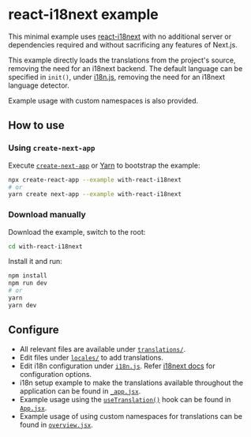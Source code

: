 # react-i18next example

This minimal example uses [react-i18next](https://react.i18next.com/) with no additional server or dependencies required and without sacrificing any features of Next.js.

This example directly loads the translations from the project's source, removing the need for an i18next backend. The default language can be specified in `init()`, under [i18n.js](translations/i18n.js), removing the need for an i18next language detector.

Example usage with custom namespaces is also provided.

## How to use

### Using `create-next-app`

Execute [`create-next-app`](https://github.com/vercel/next.js/tree/canary/packages/create-next-app) or [Yarn](https://classic.yarnpkg.com/en/docs/cli/create/) to bootstrap the example:

```bash
npx create-react-app --example with-react-i18next
# or
yarn create next-app --example with-react-i18next
```

### Download manually

Download the example, switch to the root:

```bash
cd with-react-i18next
```

Install it and run:

```bash
npm install
npm run dev
# or
yarn
yarn dev
```

## Configure

- All relevant files are available under [`translations/`](translations).
- Edit files under [`locales/`](translations/locales) to add translations.
- Edit i18n configuration under [`i18n.js`](translations/i18n.js). Refer [i18next docs](https://www.i18next.com/overview/configuration-options) for configuration options.
- i18n setup example to make the translations available throughout the application can be found in [`_app.jsx`](pages/_app.jsx).
- Example usage using the [`useTranslation()`](https://react.i18next.com/latest/usetranslation-hook) hook can be found in [`App.jsx`](components/App.jsx).
- Example usage of using custom namespaces for translations can be found in [`overview.jsx`](pages/overview.jsx).
